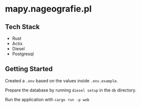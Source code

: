 # mapy.nageografie.pl

## Tech Stack
- Rust
- Actix
- Diesel
- Postgresql

## Getting Started

Created a `.env` based on the values inside `.env.example`.

Prepare the database by running `diesel setup` in the `db` directory.

Run the application with `cargo run -p web`
